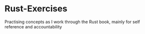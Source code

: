 # Rust-Exercises
Practising concepts as I work through the Rust book, mainly for self reference and accountability
